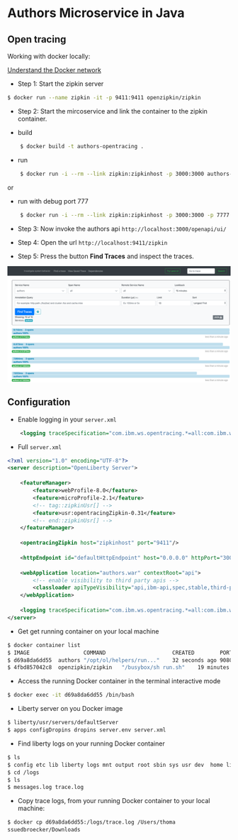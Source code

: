 # Authors Microservice in Java

## Open tracing

Working with docker locally:

[Understand the Docker network](https://docs.docker.com/engine/reference/commandline/network_connect/)

* Step 1: Start the zipkin server
```sh
$ docker run --name zipkin -it -p 9411:9411 openzipkin/zipkin
```

* Step 2: Start the mircoservice and link the container to the zipkin container.

 * build
```sh
    $ docker build -t authors-opentracing .
```

 * run
```sh
    $ docker run -i --rm --link zipkin:zipkinhost -p 3000:3000 authors-opentracing
```
or 

 * run with debug port 777
```sh
    $ docker run -i --rm --link zipkin:zipkinhost -p 3000:3000 -p 7777:7777 authors-opentracing server debug
```

* Step 3: Now invoke the authors api `http://localhost:3000/openapi/ui/`


* Step 4: Open the url `http://localhost:9411/zipkin`

* Step 5: Press the button **Find Traces** and inspect the traces.

![zipkin](../images/zipkin-01-authors.png)

## Configuration

* Enable logging in your `server.xml`

```xml
    <logging traceSpecification="com.ibm.ws.opentracing.*=all:com.ibm.ws.microprofile.opentracing.*=all"/>
```

* Full `server.xml`

```xml
<?xml version="1.0" encoding="UTF-8"?>
<server description="OpenLiberty Server">
	
    <featureManager>
        <feature>webProfile-8.0</feature>
        <feature>microProfile-2.1</feature>
        <!-- tag::zipkinUsr[] -->
        <feature>usr:opentracingZipkin-0.31</feature>
        <!-- end::zipkinUsr[] -->
    </featureManager>
     
    <opentracingZipkin host="zipkinhost" port="9411"/>

    <httpEndpoint id="defaultHttpEndpoint" host="0.0.0.0" httpPort="3000" httpsPort="9443"/>

    <webApplication location="authors.war" contextRoot="api">
        <!-- enable visibility to third party apis -->
        <classloader apiTypeVisibility="api,ibm-api,spec,stable,third-party"/>
    </webApplication>

    <logging traceSpecification="com.ibm.ws.opentracing.*=all:com.ibm.ws.microprofile.opentracing.*=all"/>
</server>
```

* Get get running container on your local machine

```sh
$ docker container list
$ IMAGE 				COMMAND 					CREATED 	   PORTS			NAMES
$ d69a8da6dd55	authors	"/opt/ol/helpers/run..."	32 seconds ago 9080/tcp, 9411/tcp, 0.0.0.0:3000->3000/tcp, 9443/tcp condescending_khayyam
$ 4fbd857042c8	openzipkin/zipkin	"/busybox/sh run.sh"	19 minutes ago 9410/tcp, 0.0.0.0:9411->9411/tcp	exciting_ellis
```

* Access the running Docker container in the terminal interactive mode

```sh
$ docker exec -it d69a8da6dd55 /bin/bash
```

* Liberty server on you Docker image

```sh
$ liberty/usr/servers/defaultServer
$ apps configDropins dropins server.env server.xml
```

* Find liberty logs on your running Docker container

```sh
$ ls 
$ config etc lib liberty logs mnt output root sbin sys usr dev	home lib64 lib.index.cache media ...
$ cd /logs
$ ls 
$ messages.log trace.log
```

* Copy trace logs, from your running Docker container to your local machine:

```sh
$ docker cp d69a8da6dd55:/logs/trace.log /Users/thoma
ssuedbroecker/Downloads
```


